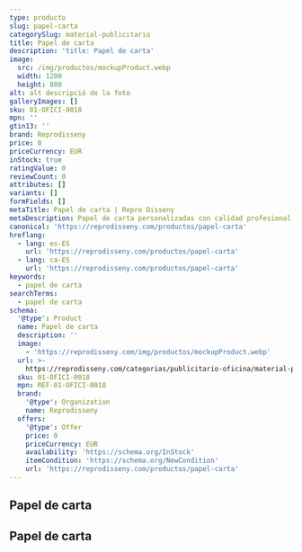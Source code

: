 ```yaml
---
type: producto
slug: papel-carta
categorySlug: material-publicitario
title: Papel de carta
description: 'title: Papel de carta'
image:
  src: /img/productos/mockupProduct.webp
  width: 1200
  height: 800
alt: alt descripció de la foto
galleryImages: []
sku: 01-OFICI-0018
mpn: ''
gtin13: ''
brand: Reprodisseny
price: 0
priceCurrency: EUR
inStock: true
ratingValue: 0
reviewCount: 0
attributes: []
variants: []
formFields: []
metaTitle: Papel de carta | Repro Disseny
metaDescription: Papel de carta personalizadas con calidad profesional en Cataluña.
canonical: 'https://reprodisseny.com/productos/papel-carta'
hreflang:
  - lang: es-ES
    url: 'https://reprodisseny.com/productos/papel-carta'
  - lang: ca-ES
    url: 'https://reprodisseny.com/productos/papel-carta'
keywords:
  - papel de carta
searchTerms:
  - papel de carta
schema:
  '@type': Product
  name: Papel de carta
  description: ''
  image:
    - 'https://reprodisseny.com/img/productos/mockupProduct.webp'
  url: >-
    https://reprodisseny.com/categorias/publicitario-oficina/material-publicitario/papel-carta
  sku: 01-OFICI-0018
  mpn: REF-01-OFICI-0018
  brand:
    '@type': Organization
    name: Reprodisseny
  offers:
    '@type': Offer
    price: 0
    priceCurrency: EUR
    availability: 'https://schema.org/InStock'
    itemCondition: 'https://schema.org/NewCondition'
    url: 'https://reprodisseny.com/productos/papel-carta'
---
```

## Papel de carta

## Papel de carta
